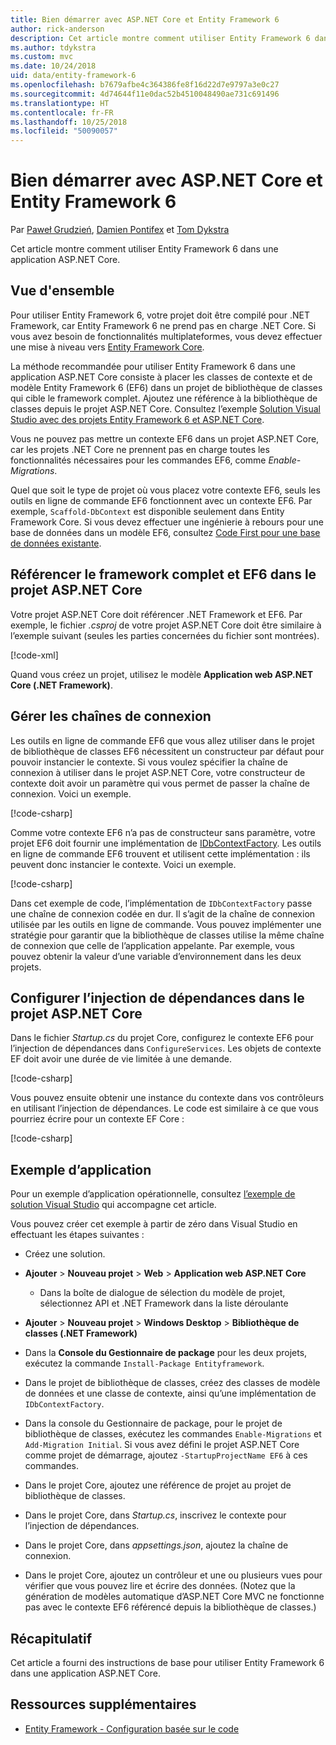 ```yaml
---
title: Bien démarrer avec ASP.NET Core et Entity Framework 6
author: rick-anderson
description: Cet article montre comment utiliser Entity Framework 6 dans une application ASP.NET Core.
ms.author: tdykstra
ms.custom: mvc
ms.date: 10/24/2018
uid: data/entity-framework-6
ms.openlocfilehash: b7679afbe4c364386fe8f16d22d7e9797a3e0c27
ms.sourcegitcommit: 4d74644f11e0dac52b4510048490ae731c691496
ms.translationtype: HT
ms.contentlocale: fr-FR
ms.lasthandoff: 10/25/2018
ms.locfileid: "50090057"
---
```

# <a name="get-started-with-aspnet-core-and-entity-framework-6"></a>Bien démarrer avec ASP.NET Core et Entity Framework 6

Par [Paweł Grudzień](https://github.com/pgrudzien12), [Damien Pontifex](https://github.com/DamienPontifex) et [Tom Dykstra](https://github.com/tdykstra)

Cet article montre comment utiliser Entity Framework 6 dans une application ASP.NET Core.

## <a name="overview"></a>Vue d'ensemble

Pour utiliser Entity Framework 6, votre projet doit être compilé pour .NET Framework, car Entity Framework 6 ne prend pas en charge .NET Core. Si vous avez besoin de fonctionnalités multiplateformes, vous devez effectuer une mise à niveau vers [Entity Framework Core](/ef/).

La méthode recommandée pour utiliser Entity Framework 6 dans une application ASP.NET Core consiste à placer les classes de contexte et de modèle Entity Framework 6 (EF6) dans un projet de bibliothèque de classes qui cible le framework complet. Ajoutez une référence à la bibliothèque de classes depuis le projet ASP.NET Core. Consultez l’exemple [Solution Visual Studio avec des projets Entity Framework 6 et ASP.NET Core](https://github.com/aspnet/Docs/tree/master/aspnetcore/data/entity-framework-6/sample/).

Vous ne pouvez pas mettre un contexte EF6 dans un projet ASP.NET Core, car les projets .NET Core ne prennent pas en charge toutes les fonctionnalités nécessaires pour les commandes EF6, comme *Enable-Migrations*.

Quel que soit le type de projet où vous placez votre contexte EF6, seuls les outils en ligne de commande EF6 fonctionnent avec un contexte EF6. Par exemple, `Scaffold-DbContext` est disponible seulement dans Entity Framework Core. Si vous devez effectuer une ingénierie à rebours pour une base de données dans un modèle EF6, consultez [Code First pour une base de données existante](https://msdn.microsoft.com/jj200620).

## <a name="reference-full-framework-and-ef6-in-the-aspnet-core-project"></a>Référencer le framework complet et EF6 dans le projet ASP.NET Core

Votre projet ASP.NET Core doit référencer .NET Framework et EF6. Par exemple, le fichier *.csproj* de votre projet ASP.NET Core doit être similaire à l’exemple suivant (seules les parties concernées du fichier sont montrées).

[!code-xml[](entity-framework-6/sample/MVCCore/MVCCore.csproj?range=3-9&highlight=2)]

Quand vous créez un projet, utilisez le modèle **Application web ASP.NET Core (.NET Framework)**.

## <a name="handle-connection-strings"></a>Gérer les chaînes de connexion

Les outils en ligne de commande EF6 que vous allez utiliser dans le projet de bibliothèque de classes EF6 nécessitent un constructeur par défaut pour pouvoir instancier le contexte. Si vous voulez spécifier la chaîne de connexion à utiliser dans le projet ASP.NET Core, votre constructeur de contexte doit avoir un paramètre qui vous permet de passer la chaîne de connexion. Voici un exemple.

[!code-csharp[](entity-framework-6/sample/EF6/SchoolContext.cs?name=snippet_Constructor)]

Comme votre contexte EF6 n’a pas de constructeur sans paramètre, votre projet EF6 doit fournir une implémentation de [IDbContextFactory](https://msdn.microsoft.com/library/hh506876). Les outils en ligne de commande EF6 trouvent et utilisent cette implémentation : ils peuvent donc instancier le contexte. Voici un exemple.

[!code-csharp[](entity-framework-6/sample/EF6/SchoolContextFactory.cs?name=snippet_IDbContextFactory)]

Dans cet exemple de code, l’implémentation de `IDbContextFactory` passe une chaîne de connexion codée en dur. Il s’agit de la chaîne de connexion utilisée par les outils en ligne de commande. Vous pouvez implémenter une stratégie pour garantir que la bibliothèque de classes utilise la même chaîne de connexion que celle de l’application appelante. Par exemple, vous pouvez obtenir la valeur d’une variable d’environnement dans les deux projets.

## <a name="set-up-dependency-injection-in-the-aspnet-core-project"></a>Configurer l’injection de dépendances dans le projet ASP.NET Core

Dans le fichier *Startup.cs* du projet Core, configurez le contexte EF6 pour l’injection de dépendances dans `ConfigureServices`. Les objets de contexte EF doit avoir une durée de vie limitée à une demande.

[!code-csharp[](entity-framework-6/sample/MVCCore/Startup.cs?name=snippet_ConfigureServices&highlight=5)]

Vous pouvez ensuite obtenir une instance du contexte dans vos contrôleurs en utilisant l’injection de dépendances. Le code est similaire à ce que vous pourriez écrire pour un contexte EF Core :

[!code-csharp[](entity-framework-6/sample/MVCCore/Controllers/StudentsController.cs?name=snippet_ContextInController)]

## <a name="sample-application"></a>Exemple d’application

Pour un exemple d’application opérationnelle, consultez [l’exemple de solution Visual Studio](https://github.com/aspnet/Docs/tree/master/aspnetcore/data/entity-framework-6/sample/) qui accompagne cet article.

Vous pouvez créer cet exemple à partir de zéro dans Visual Studio en effectuant les étapes suivantes :

* Créez une solution.

* **Ajouter** > **Nouveau projet** > **Web** > **Application web ASP.NET Core**
  * Dans la boîte de dialogue de sélection du modèle de projet, sélectionnez API et .NET Framework dans la liste déroulante

* **Ajouter** > **Nouveau projet** > **Windows Desktop** > **Bibliothèque de classes (.NET Framework)**

* Dans la **Console du Gestionnaire de package** pour les deux projets, exécutez la commande `Install-Package Entityframework`.

* Dans le projet de bibliothèque de classes, créez des classes de modèle de données et une classe de contexte, ainsi qu’une implémentation de `IDbContextFactory`.

* Dans la console du Gestionnaire de package, pour le projet de bibliothèque de classes, exécutez les commandes `Enable-Migrations` et `Add-Migration Initial`. Si vous avez défini le projet ASP.NET Core comme projet de démarrage, ajoutez `-StartupProjectName EF6` à ces commandes.

* Dans le projet Core, ajoutez une référence de projet au projet de bibliothèque de classes.

* Dans le projet Core, dans *Startup.cs*, inscrivez le contexte pour l’injection de dépendances.

* Dans le projet Core, dans *appsettings.json*, ajoutez la chaîne de connexion.

* Dans le projet Core, ajoutez un contrôleur et une ou plusieurs vues pour vérifier que vous pouvez lire et écrire des données. (Notez que la génération de modèles automatique d’ASP.NET Core MVC ne fonctionne pas avec le contexte EF6 référencé depuis la bibliothèque de classes.)

## <a name="summary"></a>Récapitulatif

Cet article a fourni des instructions de base pour utiliser Entity Framework 6 dans une application ASP.NET Core.

## <a name="additional-resources"></a>Ressources supplémentaires

* [Entity Framework - Configuration basée sur le code](https://msdn.microsoft.com/data/jj680699.aspx)
